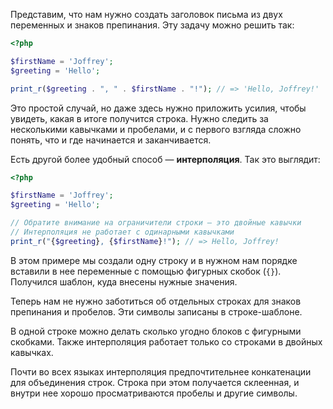 Представим, что нам нужно создать заголовок письма из двух переменных и знаков препинания. Эту задачу можно решить так:

```php
<?php

$firstName = 'Joffrey';
$greeting = 'Hello';

print_r($greeting . ", " . $firstName . "!"); // => 'Hello, Joffrey!'
```

Это простой случай, но даже здесь нужно приложить усилия, чтобы увидеть, какая в итоге получится строка. Нужно следить за несколькими кавычками и пробелами, и с первого взгляда сложно понять, что и где начинается и заканчивается.

Есть другой более удобный способ — **интерполяция**. Так это выглядит:

```php
<?php

$firstName = 'Joffrey';
$greeting = 'Hello';

// Обратите внимание на ограничители строки — это двойные кавычки
// Интерполяция не работает с одинарными кавычками
print_r("{$greeting}, {$firstName}!"); // => Hello, Joffrey!
```


В этом примере мы создали одну строку и в нужном нам порядке вставили в нее переменные с помощью фигурных скобок (`{}`). Получился шаблон, куда внесены нужные значения.

Теперь нам не нужно заботиться об отдельных строках для знаков препинания и пробелов. Эти символы записаны в строке-шаблоне.

В одной строке можно делать сколько угодно блоков с фигурными скобками. Также интерполяция работает только со строками в двойных кавычках.

Почти во всех языках интерполяция предпочтительнее конкатенации для объединения строк. Строка при этом получается склеенная, и внутри нее хорошо просматриваются пробелы и другие символы.
